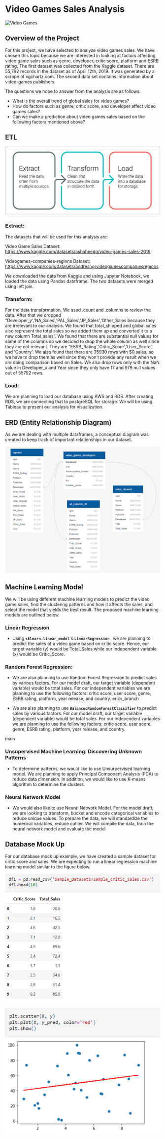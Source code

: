 # Video Games Sales Analysis
![Video Games](https://miro.medium.com/max/1400/1*rTAjrwwt0Jze_3MqHQ5MfA.jpeg)

## Overview of the Project

For this project, we have selected to analyze video games sales. We have chosen this topic because we are interested in looking at factors affecting video game sales such as genre, developer, critic score, platform and ESRB rating. The first dataset was collected from the Kaggle dataset. There are 55,792 records in the dataset as of April 12th, 2019. It was generated by a scrape of vgchartz.com. The second data set contains information about video-games publishers.

The questions we hope to answer from the analysis are as follows:
- What is the overall trend of global sales for video games? 
- How do factors such as genre, critic score, and developer affect video games sales?
- Can we make a prediction about video games sales based on the following factors mentioned above? 

## ETL
![ETL](https://github.com/kntln/Movies-ETL/blob/main/Resources/ETL.png)

### Extract:
The datasets that will be used for this analysis are:

Video Game Sales Dataset: https://www.kaggle.com/datasets/ashaheedq/video-games-sales-2019

Videogames-companies-regions Dataset: https://www.kaggle.com/datasets/andreshg/videogamescompaniesregions

We downloaded the data from Kaggle and using Jupyter Notebook, we loaded the data using Pandas dataframe. The two datasets were merged using left join. 

### Transform:
For the data transformation, We used .count and .columns to review the data. After that we dropped  “Developer_y','NA_Sales','PAL_Sales','JP_Sales','Other_Sales because they are irrelevant to our analysis. We found that total_shipped and global sales also represent the total sales so we added them up and converted it to a new column Total_sales”. We found that there are substantial null values for some of the columns so we decided to drop the whole column as well since they are not relevant. They are “ESRB_Rating','Critic_Score','User_Score', and 'Country'. We also found that there are 35930 rows with $0 sales, so we have to drop them as well since they won’t provide any result when we are doing comparison based on Sales. We also drop rows only with the NaN value in Developer_x and Year since they only have 17 and 979 null values out of 55792 rows.

### Load:

We are planning to load our database using AWS and RDS. After creating RDS, we are connecting that to postgreSQL for storage. We will be using Tableau to present our analysis for visualization. 

## ERD (Entity Relationship Diagram)
As we are dealing with multiple dataframes, a conceptual diagram was created to keep track of important relationships in our dataset. 

![ERD](https://github.com/kntln/Video_Games_Sales/blob/karens_branch/figures/ERD.png)

## Machine Learning Model
We will be using different machine learning models to predict the video game sales, find the clustering patterns and how it affects the sales, and select the model that yields the best result. The proposed machine learning models are outlined below.

### Linear Regression
- Using **`sklearn.linear_model`**'s **`LinearRegression `** we are planning to predict the sales of a video game based on critic score. Hence, our target variable (y) would be Total_Sales while our independent variable (x) would be Critic_Score. 

### Random Forest Regression:

- We are also planning to use Random Forest Regression to predict sales by various factors. For our model draft, our target variable (dependent variable) would be total sales. For our independent variables we are planning to use the following factors: critic score, user score, genre, ESRB rating, platform, year release, and country.
erics_branch

- We are also planning to use **`BalancedRandomForestClassifier`** to predict sales by various factors. For our model draft, our target variable (dependent variable) would be total sales. For our independent variables we are planning to use the following factors: critic score, user score, genre, ESRB rating, platform, year release, and country.

main

### Unsupervised Machine Learning: Discovering Unknown Patterns
- To determine patterns, we would like to use Unsurpervised learning model. We are planning to apply Principal Component Analysis (PCA) to reduce data dimension. In addition, we would like to use K-means algorithm to determine the clusters.

### Neural Network Model
- We would also like to use Neural Network Model. For the model draft, we are looking to transform, bucket and encode categorical variables to reduce unique values. To prepare the data, we will standardize the numerical variables, reduce outlier. We will compile the data, train the neural network model and evaluate the model. 

## Database Mock Up
For our database mock up example, we have created a sample dataset for critic score and sales. We are expecting to run a linear regression machine learning model similar to the figure below. 

![Sample Dataset](https://github.com/kntln/Video_Games_Sales/blob/karens_branch/figures/sample_dataset.png)

![Linear Regression](https://github.com/kntln/Video_Games_Sales/blob/karens_branch/figures/linear_regression.png)



